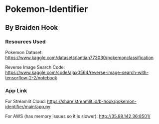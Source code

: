 # Pokemon-Identifier
## By Braiden Hook
### Resources Used
Pokemon Dataset: https://www.kaggle.com/datasets/lantian773030/pokemonclassification

Reverse Image Search Code: https://www.kaggle.com/code/ajax0564/reverse-image-search-with-tensorflow-2-2/notebook

### App Link

For Streamlit Cloud: https://share.streamlit.io/b-hook/pokemon-identifier/main/app.py

For AWS (has memory issues so it is slower): http://35.88.142.36:8501/
